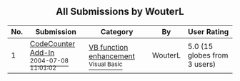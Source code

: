 ﻿<div align="center">

## All Submissions by WouterL

</div>

No.  | Submission | Category | By   | User Rating
---- | ---------- | -------- | ---- | -----------
1 | [CodeCounter Add\-In<br /><sup>2004-07-08 11:01:02</sup>](https://github.com/Planet-Source-Code/wouterl-codecounter-add-in__1-54822) | [VB function enhancement<br /><sup>Visual Basic</sup>](../ByCategory/vb-function-enhancement__1-25.md) | WouterL | 5.0 (15 globes from 3 users)
